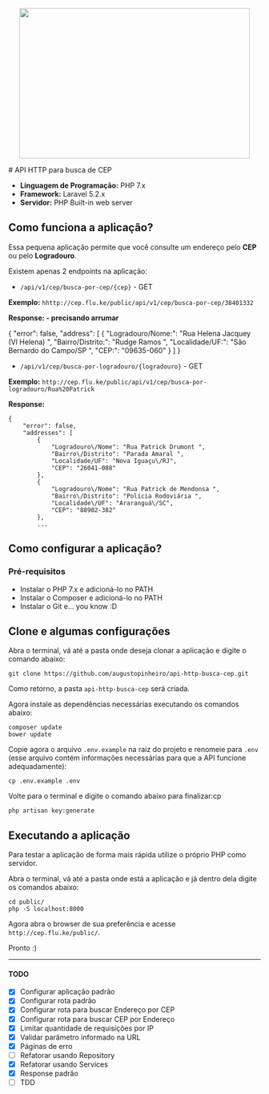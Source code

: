 <p align="center">
  <img width="460" height="300" src="https://camo.githubusercontent.com/6ebc5d7a46ba9b36f55684ce022f73225430728d/68747470733a2f2f6573637265766572656c65722e636f6d2e62722f77702d636f6e74656e742f75706c6f6164732f323031362f30332f4a61696d696e686f2d636172746569726f2e676966">
</p>
# API HTTP para busca de CEP

- **Linguagem de Programação:** PHP 7.x
- **Framework:** Laravel 5.2.x
- **Servidor:** PHP Built-in web server

## Como funciona a aplicação?

Essa pequena aplicação permite que você consulte um endereço pelo **CEP** ou pelo **Logradouro**.

Existem apenas 2 endpoints na aplicação:

- `/api/v1/cep/busca-por-cep/{cep}` - GET

**Exemplo:** `hhttp://cep.flu.ke/public/api/v1/cep/busca-por-cep/38401332`

**Response: - precisando arrumar**

   {
  "error": false,
  "address": [
    {
      "Logradouro\/Nome:": "Rua Helena Jacquey (Vl Helena) ",
      "Bairro\/Distrito:": "Rudge Ramos ",
      "Localidade\/UF:": "São Bernardo do Campo\/SP ",
      "CEP:": "09635-060"
    }
  ]
}

- `/api/v1/cep/busca-por-logradouro/{logradouro}` - GET

**Exemplo:** `http://cep.flu.ke/public/api/v1/cep/busca-por-logradouro/Rua%20Patrick`

**Response:**

    {
        "error": false,
        "addresses": [
            {
                "Logradouro\/Nome": "Rua Patrick Drumont ",
                "Bairro\/Distrito": "Parada Amaral ",
                "Localidade/UF": "Nova Iguaçu\/RJ",
                "CEP": "26041-088"
            },
            {
                "Logradouro\/Nome": "Rua Patrick de Mendonsa ",
                "Bairro\/Distrito": "Polícia Rodoviária ",
                "Localidade\/UF": "Araranguá\/SC",
                "CEP": "88902-382"
            },
            ...


## Como configurar a aplicação?

### Pré-requisitos

- Instalar o PHP 7.x e adicioná-lo no PATH
- Instalar o Composer e adicioná-lo no PATH
- Instalar o Git e... you know :D

## Clone e algumas configurações

Abra o terminal, vá até a pasta onde deseja clonar a aplicação e digite o comando abaixo:

    git clone https://github.com/augustopinheiro/api-http-busca-cep.git

Como retorno, a pasta `api-http-busca-cep` será criada.

Agora instale as dependências necessárias executando os comandos abaixo:

    composer update
    bower update

Copie agora o arquivo `.env.example` na raiz do projeto e renomeie para `.env` (esse arquivo contém informações necessárias para que a API funcione adequadamente):

    cp .env.example .env

Volte para o terminal e digite o comando abaixo para finalizar:cp 

    php artisan key:generate

## Executando a aplicação

Para testar a aplicação de forma mais rápida utilize o próprio PHP como servidor.

Abra o terminal, vá até a pasta onde está a aplicação e já dentro dela digite os comandos abaixo:

    cd public/
    php -S localhost:8000

Agora abra o browser de sua preferência e acesse `http://cep.flu.ke/public/`.

Pronto :)

---

#### TODO

- [x] Configurar aplicação padrão
- [x] Configurar rota padrão
- [x] Configurar rota para buscar Endereço por CEP
- [x] Configurar rota para buscar CEP por Endereço
- [x] Limitar quantidade de requisições por IP
- [x] Validar parâmetro informado na URL
- [x] Páginas de erro
- [ ] Refatorar usando Repository
- [x] Refatorar usando Services
- [x] Response padrão
- [ ] TDD
